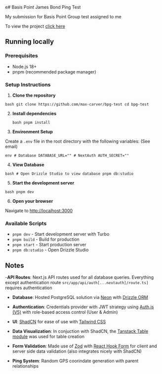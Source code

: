 e# Basis Point James Bond Ping Test

My submission for Basis Point Group test assigned to me

To view the project [click here](https://bpg-test.vercel.app/)

## Running locally

### Prerequisites

- Node.js 18+
- pnpm (recommended package manager)

### Setup Instructions

1. **Clone the repository**

`bash git clone https://github.com/max-carver/bpg-test cd bpg-test `

2. **Install dependencies**

   `bash pnpm install `

3. **Environment Setup**

Create a `.env` file in the root directory with the following variables: (See email)

`env # Database DATABASE_URL="" # NextAuth AUTH_SECRET=""`

4. **View Database**

`bash # Open Drizzle Studio to view database pnpm db:studio`

5. **Start the development server**

`bash pnpm dev `

6. **Open your browser**

Navigate to [http://localhost:3000](http://localhost:3000)

### Available Scripts

- `pnpm dev` - Start development server with Turbo
- `pnpm build` - Build for production
- `pnpm start` - Start production server
- `pnpm db:studio` - Open Drizzle Studio

## Notes

-**API Routes**: Next.js API routes used for all database queries. Everything except authentication route `src/app/api/auth[...nextauth]/route.ts]` requires
authentication

- **Database**: Hosted PostgreSQL solution via [Neon](https://neon.com/) with [Drizzle ORM](https://orm.drizzle.team/)

- **Authentication**: Credentials provider with JWT strategy using [Auth.js (V5)](https://authjs.dev/) with role-based access control (User & Admin)

- **UI**: [ShadCN](https://ui.shadcn.com/) for ease of use with [Tailwind CSS](https://tailwindcss.com/)

- **Data Visualization**: In conjuction with ShadCN, the [Tanstack Table module](https://tanstack.com/table) was used for table creation

- **Form Validation**: Made use of [Zod](https://zod.dev/) with [React Hook Form](https://react-hook-form.com/) for client and server side data validation (also integrates nicely with ShadCN)

- **Ping System**: Random GPS coorindate generation with parent relationships
